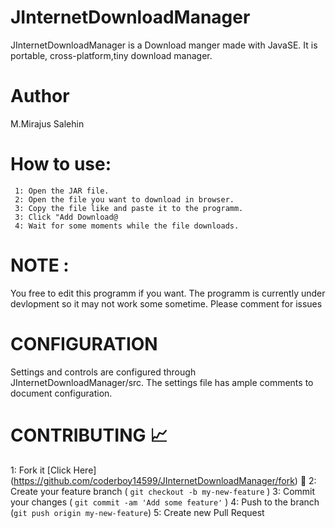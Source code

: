 # JInternetDownloadManager
JInternetDownloadManager is a Download manger made with JavaSE.
It is portable, cross-platform,tiny download manager.
# Author 
 M.Mirajus Salehin
# How to use: 
     1: Open the JAR file.
     2: Open the file you want to download in browser.
     3: Copy the file like and paste it to the programm.
     3: Click "Add Download@
     4: Wait for some moments while the file downloads.
# NOTE : 
 You free to edit this programm if you want.
 The programm is currently under devlopment so it may not work some sometime. Please comment for issues
 # CONFIGURATION
 Settings and controls are configured through JInternetDownloadManager/src. The settings file has ample comments to document configuration.
# CONTRIBUTING :chart_with_upwards_trend:
1: Fork it [Click Here] (https://github.com/coderboy14599/JInternetDownloadManager/fork) :fork_and_knife:
2: Create your feature branch ( ``` git checkout -b my-new-feature ```  )
3: Commit your changes ( ``` git commit -am 'Add some feature' ``` )
4: Push to the branch (``` git push origin my-new-feature ```)
5: Create new Pull Request
